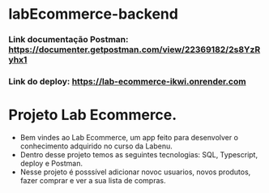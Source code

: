 # labEcommerce-backend


### Link documentação Postman: https://documenter.getpostman.com/view/22369182/2s8YzRyhx1
### Link do deploy: https://lab-ecommerce-ikwi.onrender.com

# Projeto Lab Ecommerce.

- Bem vindes ao Lab Ecommerce, um app feito para desenvolver o conhecimento adquirido no curso da Labenu.
- Dentro desse projeto temos as seguintes tecnologias: SQL, Typescript, deploy e Postman.
- Nesse projeto é posssível adicionar novoc usuarios, novos produtos, fazer comprar e ver a sua lista de compras.
